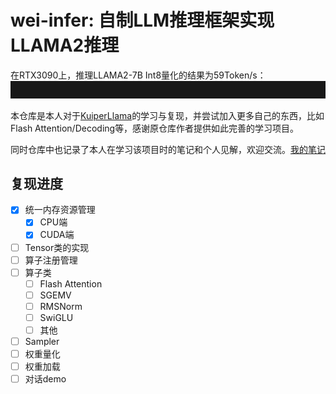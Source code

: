 # wei-infer: 自制LLM推理框架实现LLAMA2推理
在RTX3090上，推理LLAMA2-7B Int8量化的结果为59Token/s：
![chat-7b](note/img/recording.gif)

本仓库是本人对于[KuiperLlama](https://github.com/zjhellofss/KuiperLLama)的学习与复现，并尝试加入更多自己的东西，比如Flash Attention/Decoding等，感谢原仓库作者提供如此完善的学习项目。

同时仓库中也记录了本人在学习该项目时的笔记和个人见解，欢迎交流。[我的笔记](./note/00_index.md)

## 复现进度
- [x] 统一内存资源管理
  - [x] CPU端
  - [x] CUDA端
- [ ] Tensor类的实现
- [ ] 算子注册管理
- [ ] 算子类
  - [ ] Flash Attention
  - [ ] SGEMV
  - [ ] RMSNorm
  - [ ] SwiGLU
  - [ ] 其他
- [ ] Sampler
- [ ] 权重量化
- [ ] 权重加载
- [ ] 对话demo